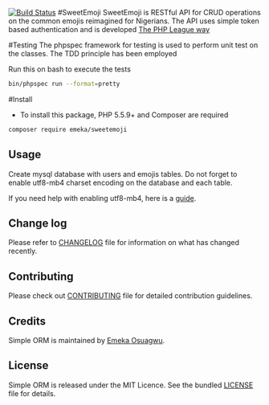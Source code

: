 [![Build Status](https://travis-ci.org/andela-cijeomah/naijaemoji.svg?branch=master)](https://travis-ci.org/andela-cijeomah/naijaemoji)
#SweetEmoji
SweetEmoji is RESTful API for CRUD operations on the common emojis reimagined
for Nigerians. The API uses simple token based authentication and is developed
[The PHP League way](https://thephpleague.com/)


#Testing
 The phpspec framework for testing is used to perform
 unit test on the classes. The TDD principle has been
 employed

 Run this on bash to execute the tests
 ```````bash
 bin/phpspec run --format=pretty
`````````

#Install

- To install this package, PHP 5.5.9+ and Composer are required

````bash
composer require emeka/sweetemoji
``````

## Usage

Create mysql database with users and emojis tables. Do not forget to enable utf8-mb4 charset encoding on the database and each table.

If you need help with enabling utf8-mb4, here is a [guide](https://mathiasbynens.be/notes/mysql-utf8mb4).
 

## Change log
Please refer to [CHANGELOG](CHANGELOG.mds) file for information on what has changed recently.

## Contributing
Please check out [CONTRIBUTING](CONTRIBUTING.md) file for detailed contribution guidelines.

## Credits
Simple ORM is maintained by [Emeka Osuagwu](https://github.com/andela-eosuagwu).

## License
Simple ORM is released under the MIT Licence. See the bundled [LICENSE](LICENSE.md) file for details.



